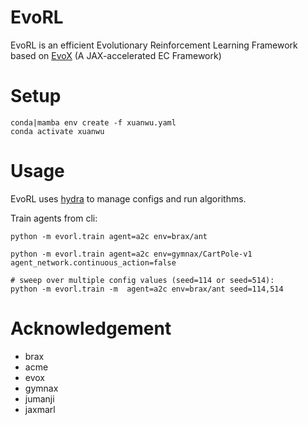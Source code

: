 # EvoRL
EvoRL is an efficient Evolutionary Reinforcement Learning Framework based on [EvoX](https://github.com/EMI-Group/evox) (A JAX-accelerated EC Framework)


# Setup
```
conda|mamba env create -f xuanwu.yaml
conda activate xuanwu
```

# Usage

EvoRL uses [hydra](https://hydra.cc/) to manage configs and run algorithms.

Train agents from cli:
```shell
python -m evorl.train agent=a2c env=brax/ant

python -m evorl.train agent=a2c env=gymnax/CartPole-v1 agent_network.continuous_action=false

# sweep over multiple config values (seed=114 or seed=514):
python -m evorl.train -m  agent=a2c env=brax/ant seed=114,514
```

# Acknowledgement

- brax
- acme
- evox
- gymnax
- jumanji
- jaxmarl
